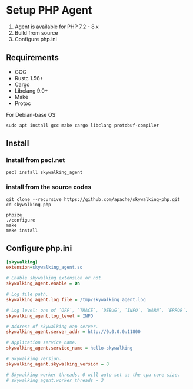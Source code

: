 # Setup PHP Agent

1. Agent is available for PHP 7.2 - 8.x
2. Build from source
3. Configure php.ini

## Requirements

- GCC
- Rustc 1.56+
- Cargo
- Libclang 9.0+
- Make
- Protoc

For Debian-base OS:

```shell script
sudo apt install gcc make cargo libclang protobuf-compiler
```

## Install

### Install from pecl.net

```shell script
pecl install skywalking_agent
```

### install from the source codes

```shell script
git clone --recursive https://github.com/apache/skywalking-php.git
cd skywalking-php

phpize
./configure
make
make install
```

## Configure php.ini

```ini
[skywalking]
extension=skywalking_agent.so

# Enable skywalking extension or not.
skywalking_agent.enable = On

# Log file path.
skywalking_agent.log_file = /tmp/skywalking_agent.log

# Log level: one of `OFF`, `TRACE`, `DEBUG`, `INFO`, `WARN`, `ERROR`.
skywalking_agent.log_level = INFO

# Address of skywalking oap server.
skywalking_agent.server_addr = http://0.0.0.0:11800

# Application service name.
skywalking_agent.service_name = hello-skywalking

# Skywalking version.
skywalking_agent.skywalking_version = 8

# Skywalking worker threads, 0 will auto set as the cpu core size.
# skywalking_agent.worker_threads = 3
```
